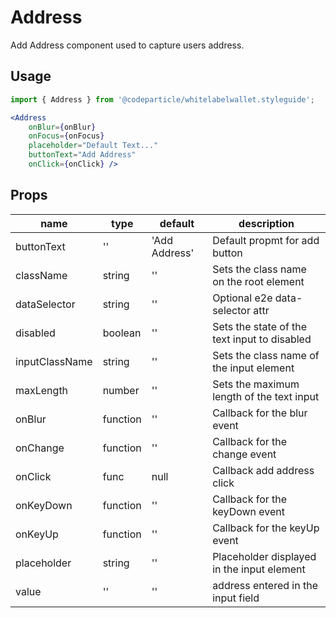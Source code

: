 # Address

Add Address component used to capture users address.

## Usage

```jsx
import { Address } from '@codeparticle/whitelabelwallet.styleguide';

<Address
    onBlur={onBlur}
    onFocus={onFocus}
    placeholder="Default Text..."
    buttonText="Add Address"
    onClick={onClick} />
```

## Props

| name | type | default | description |
| ---- | ---- | ------- | ----------- |
| buttonText | '' | 'Add Address' | Default propmt for add button |
| className | string | '' | Sets the class name on the root element |
| dataSelector | string | '' | Optional e2e data-selector attr |
| disabled | boolean | '' | Sets the state of the text input to disabled |
| inputClassName | string | '' | Sets the class name of the input element|
| maxLength | number | '' | Sets the maximum length of the text input |
| onBlur | function | '' | Callback for the blur event |
| onChange | function | '' | Callback for the change event |
| onClick | func | null | Callback add address click |
| onKeyDown | function | '' | Callback for the keyDown event |
| onKeyUp | function | '' | Callback for the keyUp event |
| placeholder | string | '' | Placeholder displayed in the input element |
| value | '' | '' | address entered in the input field |
